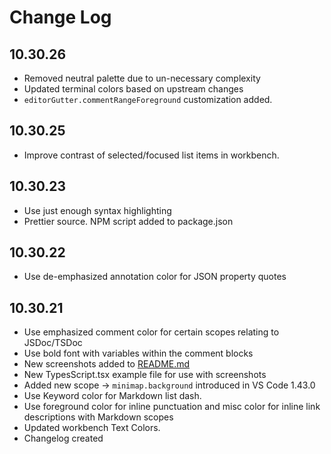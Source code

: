 # Change Log

## **10.30.26**

- Removed neutral palette due to un-necessary complexity
- Updated terminal colors based on upstream changes
- `editorGutter.commentRangeForeground` customization added.

## **10.30.25**

- Improve contrast of selected/focused list items in workbench.

## **10.30.23**

- Use just enough syntax highlighting
- Prettier source. NPM script added to package.json

## **10.30.22**

- Use de-emphasized annotation color for JSON property quotes

## **10.30.21**

- Use emphasized comment color for certain scopes relating to JSDoc/TSDoc
- Use bold font with variables within the comment blocks
- New screenshots added to [README.md](https://github.com/wheredoesyourmindgo/gruvbox-concoctis/blob/master/README.md)
- New TypesScript.tsx example file for use with screenshots
- Added new scope &rarr; `minimap.background` introduced in VS Code 1.43.0
- Use Keyword color for Markdown list dash.
- Use foreground color for inline punctuation and misc color for inline link descriptions with Markdown scopes
- Updated workbench Text Colors.
- Changelog created
